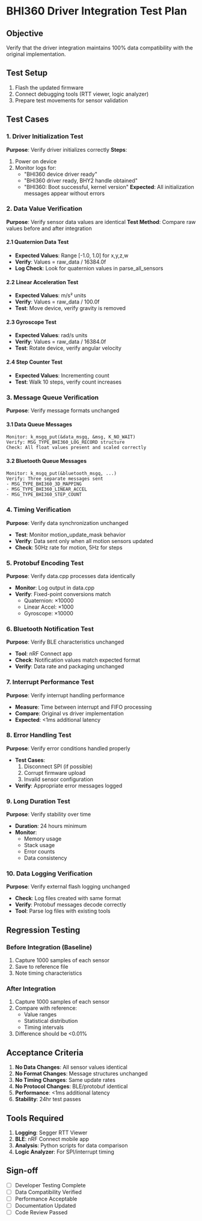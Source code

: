 # BHI360 Driver Integration Test Plan

## Objective
Verify that the driver integration maintains 100% data compatibility with the original implementation.

## Test Setup
1. Flash the updated firmware
2. Connect debugging tools (RTT viewer, logic analyzer)
3. Prepare test movements for sensor validation

## Test Cases

### 1. Driver Initialization Test
**Purpose**: Verify driver initializes correctly
**Steps**:
1. Power on device
2. Monitor logs for:
   - "BHI360 device driver ready"
   - "BHI360 driver ready, BHY2 handle obtained"
   - "BHI360: Boot successful, kernel version"
**Expected**: All initialization messages appear without errors

### 2. Data Value Verification
**Purpose**: Verify sensor data values are identical
**Test Method**: Compare raw values before and after integration

#### 2.1 Quaternion Data Test
- **Expected Values**: Range [-1.0, 1.0] for x,y,z,w
- **Verify**: Values = raw_data / 16384.0f
- **Log Check**: Look for quaternion values in parse_all_sensors

#### 2.2 Linear Acceleration Test
- **Expected Values**: m/s² units
- **Verify**: Values = raw_data / 100.0f
- **Test**: Move device, verify gravity is removed

#### 2.3 Gyroscope Test
- **Expected Values**: rad/s units
- **Verify**: Values = raw_data / 16384.0f
- **Test**: Rotate device, verify angular velocity

#### 2.4 Step Counter Test
- **Expected Values**: Incrementing count
- **Test**: Walk 10 steps, verify count increases

### 3. Message Queue Verification
**Purpose**: Verify message formats unchanged

#### 3.1 Data Queue Messages
```
Monitor: k_msgq_put(&data_msgq, &msg, K_NO_WAIT)
Verify: MSG_TYPE_BHI360_LOG_RECORD structure
Check: All float values present and scaled correctly
```

#### 3.2 Bluetooth Queue Messages
```
Monitor: k_msgq_put(&bluetooth_msgq, ...)
Verify: Three separate messages sent
- MSG_TYPE_BHI360_3D_MAPPING
- MSG_TYPE_BHI360_LINEAR_ACCEL  
- MSG_TYPE_BHI360_STEP_COUNT
```

### 4. Timing Verification
**Purpose**: Verify data synchronization unchanged
- **Test**: Monitor motion_update_mask behavior
- **Verify**: Data sent only when all motion sensors updated
- **Check**: 50Hz rate for motion, 5Hz for steps

### 5. Protobuf Encoding Test
**Purpose**: Verify data.cpp processes data identically
- **Monitor**: Log output in data.cpp
- **Verify**: Fixed-point conversions match
  - Quaternion: ×10000
  - Linear Accel: ×1000
  - Gyroscope: ×10000

### 6. Bluetooth Notification Test
**Purpose**: Verify BLE characteristics unchanged
- **Tool**: nRF Connect app
- **Check**: Notification values match expected format
- **Verify**: Data rate and packaging unchanged

### 7. Interrupt Performance Test
**Purpose**: Verify interrupt handling performance
- **Measure**: Time between interrupt and FIFO processing
- **Compare**: Original vs driver implementation
- **Expected**: <1ms additional latency

### 8. Error Handling Test
**Purpose**: Verify error conditions handled properly
- **Test Cases**:
  1. Disconnect SPI (if possible)
  2. Corrupt firmware upload
  3. Invalid sensor configuration
- **Verify**: Appropriate error messages logged

### 9. Long Duration Test
**Purpose**: Verify stability over time
- **Duration**: 24 hours minimum
- **Monitor**: 
  - Memory usage
  - Stack usage
  - Error counts
  - Data consistency

### 10. Data Logging Verification
**Purpose**: Verify external flash logging unchanged
- **Check**: Log files created with same format
- **Verify**: Protobuf messages decode correctly
- **Tool**: Parse log files with existing tools

## Regression Testing

### Before Integration (Baseline)
1. Capture 1000 samples of each sensor
2. Save to reference file
3. Note timing characteristics

### After Integration
1. Capture 1000 samples of each sensor
2. Compare with reference:
   - Value ranges
   - Statistical distribution
   - Timing intervals
3. Difference should be <0.01%

## Acceptance Criteria

1. **No Data Changes**: All sensor values identical
2. **No Format Changes**: Message structures unchanged
3. **No Timing Changes**: Same update rates
4. **No Protocol Changes**: BLE/protobuf identical
5. **Performance**: <1ms additional latency
6. **Stability**: 24hr test passes

## Tools Required

1. **Logging**: Segger RTT Viewer
2. **BLE**: nRF Connect mobile app
3. **Analysis**: Python scripts for data comparison
4. **Logic Analyzer**: For SPI/interrupt timing

## Sign-off

- [ ] Developer Testing Complete
- [ ] Data Compatibility Verified
- [ ] Performance Acceptable
- [ ] Documentation Updated
- [ ] Code Review Passed